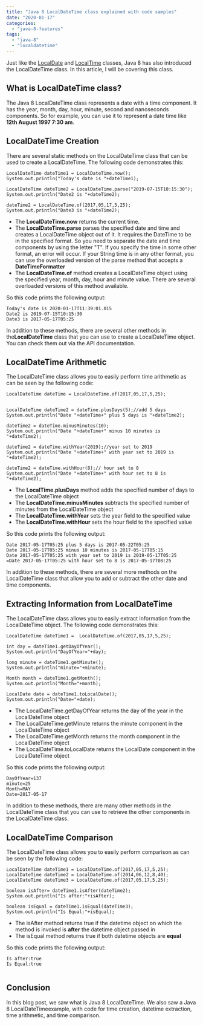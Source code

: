 ```yaml
---
title: "Java 8 LocalDateTime class explained with code samples"
date: "2020-01-17"
categories: 
  - "java-8-features"
tags: 
  - "java-8"
  - "localdatetime"
---
```


Just like the [LocalDate](https://learnjava.co.in/java-8-localdate-class-explained/) and [LocalTime](https://learnjava.co.in/java-8-localtime-class-explained/) classes, Java 8 has also introduced the LocalDateTime class. In this article, I will be covering this class.

## What is LocalDateTime class?

The Java 8 LocalDateTime class represents a date with a time component. It has the year, month, day, hour, minute, second and nanoseconds components. So for example, you can use it to represent a date time like **12th August 1997 7:30 am**.

## LocalDateTime Creation

There are several static methods on the LocalDateTime class that can be used to create a LocalDateTime. The following code demonstrates this:

```
LocalDateTime dateTime1 = LocalDateTime.now();
System.out.println("Today's date is "+dateTime1);

LocalDateTime dateTime2 = LocalDateTime.parse("2019-07-15T10:15:30");
System.out.println("Date2 is "+dateTime2);

dateTime2 = LocalDateTime.of(2017,05,17,5,25);
System.out.println("Date3 is "+dateTime2);
```

- The **LocalDateTime.now** returns the current time.
- The **LocalDateTime.parse** parses the specified date and time and creates a LocalDateTime object out of it. It requires the DateTime to be in the specified format. So you need to separate the date and time components by using the letter "T". If you specify the time in some other format, an error will occur. If your String time is in any other format, you can use the overloaded version of the parse method that accepts a **DateTimeFormatter**
- The **LocalDateTime.of** method creates a LocalDateTime object using the specified year, month, day, hour and minute value. There are several overloaded versions of this method available.

So this code prints the following output:

```
Today's date is 2020-01-17T11:39:01.015
Date2 is 2019-07-15T10:15:30
Date3 is 2017-05-17T05:25
```

In addition to these methods, there are several other methods in the**LocalDateTime** class that you can use to create a LocalDateTime object. You can check them out via the API documentation.

## LocalDateTime Arithmetic

The LocalDateTime class allows you to easily perform time arithmetic as can be seen by the following code:

```
LocalDateTime dateTime = LocalDateTime.of(2017,05,17,5,25);


LocalDateTime dateTime2 = dateTime.plusDays(5);//add 5 days
System.out.println("Date "+dateTime+" plus 5 days is "+dateTime2);

dateTime2 = dateTime.minusMinutes(10);
System.out.println("Date "+dateTime+" minus 10 minutes is "+dateTime2);

dateTime2 = dateTime.withYear(2019);//year set to 2019
System.out.println("Date "+dateTime+" with year set to 2019 is "+dateTime2);

dateTime2 = dateTime.withHour(8);// hour set to 8
System.out.println("Date "+dateTime+" with hour set to 8 is "+dateTime2);
```

- The **LocalTime.plusDays** method adds the specified number of days to the LocalDateTime object
- The **LocalDateTime.minusMinutes** subtracts the specified number of minutes from the LocalDateTime object
- The **LocalDateTime.withYear** sets the year field to the specified value
- The **LocalDateTime.withHour** sets the hour field to the specified value

So this code prints the following output:

```
Date 2017-05-17T05:25 plus 5 days is 2017-05-22T05:25
Date 2017-05-17T05:25 minus 10 minutes is 2017-05-17T05:15
Date 2017-05-17T05:25 with year set to 2019 is 2019-05-17T05:25
=Date 2017-05-17T05:25 with hour set to 8 is 2017-05-17T08:25
```

In addition to these methods, there are several more methods on the LocalDateTime class that allow you to add or subtract the other date and time components.

## Extracting Information from LocalDateTime

The LocalDateTime class allows you to easily extract information from the LocalDateTime object. The following code demonstrates this:

```
LocalDateTime dateTime1 =  LocalDateTime.of(2017,05,17,5,25);

int day = dateTime1.getDayOfYear();
System.out.println("DayOfYear="+day);

long minute = dateTime1.getMinute();
System.out.println("minute="+minute);

Month month = dateTime1.getMonth();
System.out.println("Month="+month);

LocalDate date = dateTime1.toLocalDate();
System.out.println("Date="+date);
```

- The LocalDateTime.getDayOfYear returns the day of the year in the LocalDateTime object
- The LocalDateTime.getMinute returns the minute component in the LocalDateTime object
- The LocalDateTime.getMonth returns the month component in the LocalDateTime object
- The LocalDateTime.toLocalDate returns the LocalDate component in the LocalDateTime object

So this code prints the following output:

```
DayOfYear=137
minute=25
Month=MAY
Date=2017-05-17
```

In addition to these methods, there are many other methods in the LocalDateTime class that you can use to retrieve the other components in the LocalDateTime class.

## LocalDateTime Comparison

The LocalDateTime class allows you to easily perform comparison as can be seen by the following code:

```
LocalDateTime dateTime1 = LocalDateTime.of(2017,05,17,5,25);
LocalDateTime dateTime2 = LocalDateTime.of(2014,06,12,8,40);
LocalDateTime dateTime3 = LocalDateTime.of(2017,05,17,5,25);

boolean isAfter= dateTime1.isAfter(dateTime2);
System.out.println("Is after:"+isAfter);

boolean isEqual = dateTime1.isEqual(dateTime3);
System.out.println("Is Equal:"+isEqual);

```

- The isAfter method returns true if the datetime object on which the method is invoked is **after** the datetime object passed in
- The isEqual method returns true if both datetime objects are **equal**

So this code prints the following output:

```
Is after:true
Is Equal:true


```

## Conclusion

In this blog post, we saw what is Java 8 LocalDateTime. We also saw a Java 8 LocalDateTimeexample, with code for time creation, datetime extraction, time arithmetic, and time comparison.
